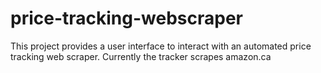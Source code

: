 # price-tracking-webscraper
This project provides a user interface to interact with an automated price tracking web scraper. Currently the tracker scrapes amazon.ca
